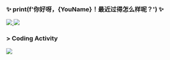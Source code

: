 ### ✨ print(f'你好呀，{YouName}！最近过得怎么样呢？') ✨

<p align="left">
  <a align="center" href="https://github.com/KroMiose">
    <img src="https://github-readme-stats.vercel.app/api?username=KroMiose&theme=dark&hide_title=true"/>
  </a>
  <a align="center" href="https://github.com/KroMiose">
    <img src="https://github-readme-stats.vercel.app/api/top-langs/?username=KroMiose&layout=compact&theme=dark"/>
  </a>
</p>

### > Coding Activity

<a href="https://github.com/KroMiose">
  <img src="https://wakatime.com/share/@e2c8eb2a-e0c7-47bd-94a5-9305b0f58905/2b75b374-d1e8-4666-a5e8-157b12511aab.png" />
</a>

<!-- <p align="center">
  <a href="https://github.com/KroMiose">
    <img src="https://github-readme-stats-eight-theta.vercel.app/api?username=KroMiose&show_icons=true&theme=algolia&include_all_commits=true&count_private=true&hide=prs,issues"/>
  </a>
  <a href="https://github.com/KroMiose">
    <img src="https://github-readme-stats-eight-theta.vercel.app/api/top-langs/?username=KroMiose&layout=compact&langs_count=8&theme=algolia"/>
  </a>
</p> -->

<!--
Here are some ideas to get you started:

- 🔭 I’m currently working on ...
- 🌱 I’m currently learning ...
- 👯 I’m looking to collaborate on ...
- 🤔 I’m looking for help with ...
- 💬 Ask me about ...
- 📫 How to reach me: ...
- 😄 Pronouns: ...
- ⚡ Fun fact: ...
-->

